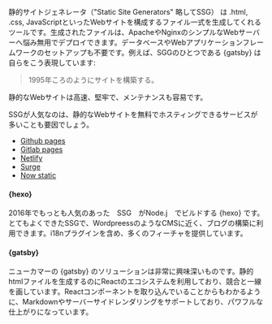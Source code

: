 静的サイトジェネレータ（"Static Site Generators" 略してSSG） は .html, .css, JavaScriptといったWebサイトを構成するファイル一式を生成してくれるツールです。生成されたファイルは、ApacheやNginxのシンプルなWebサーバーへ悩み無用でデプロイできます。データベースやWebアプリケーションフレームワークのセットアップも不要です。例えば、SGGのひとつである {gatsby} は自らをこう表現しています:

> 1995年ころのようにサイトを構築する。

静的なWebサイトは高速、堅牢で、メンテナンスも容易です。

SSGが人気なのは、静的なWebサイトを無料でホスティングできるサービスが多いことも要因でしょう。

* [Github pages](https://pages.github.com/)
* [Gitlab pages](http://pages.gitlab.io/)
* [Netlify](https://www.netlify.com/)
* [Surge](https://surge.sh/)
* [Now static](https://zeit.co/blog/now-static)

#### {hexo}

2016年でもっとも人気のあった　SSG　がNode.j　でビルドする {hexo} です。とてもよくできたSSGで、WordpreessのようなCMSに近く、ブログの構築に利用できます。i18nプラグインを含め、多くのフィーチャを提供しています。

#### {gatsby}

ニューカマーの {gatsby} のソリューションは非常に興味深いものです。静的htmlファイルを生成するのにReactのエコシステムを利用しており、競合と一線を画しています。Reactコンポーネントを取り込んでいることからもわかるように、Markdownやサーバーサイドレンダリングをサポートしており、パワフルな仕上がりになっています。
